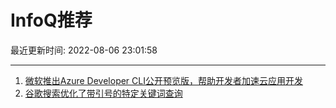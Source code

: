 # InfoQ推荐

最近更新时间: 2022-08-06 23:01:58

--- 
1. [微软推出Azure Developer CLI公开预览版，帮助开发者加速云应用开发](https://www.infoq.cn/article/9z8EK3keFuAmJ0NWm9hv) 
2. [谷歌搜索优化了带引号的特定关键词查询](https://www.infoq.cn/article/8egiP1WHBF6kTIRfUuER) 
